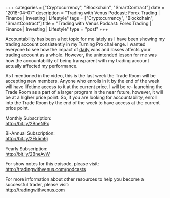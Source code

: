 +++
categories = ["Cryptocurrency", "Blockchain", "SmartContract"]
date = "2018-04-07"
description = "Trading with Venus Podcast: Forex Trading | Finance | Investing | Lifestyle"
tags = ["Cryptocurrency", "Blockchain", "SmartContract"]
title = "Trading with Venus Podcast: Forex Trading | Finance | Investing | Lifestyle"
type = "post"
+++

Accountability has been a hot topic for me lately as I have been showing
my trading account consistently in my Turning Pro challenge. I wanted
everyone to see how the impact of [daily](https://www.fintecher.org/2020/03/03/forex-trading-daily-strategy/) wins and losses affects your
trading account as a whole. However, the unintended lesson for me was
how the accountability of being transparent with my trading account
actually affected my performance.

As I mentioned in the video, this is the last week the Trade Room will
be accepting new members. Anyone who enrolls in it by the end of the
week will have lifetime access to it at the current price. I will be re-
launching the Trade Room as a part of a larger program in the near
future, however, it will be at a higher price point. So, if you are
looking for accountability, enroll into the Trade Room by the end of the
week to have access at the current price point.

Monthly Subscription:  
http://bit.ly/2BneNPx

Bi-Annual Subscription:  
http://bit.ly/2Ek5m6j

Yearly Subscription:  
http://bit.ly/2BneAvW

For show notes for this episode, please visit:
http://tradingwithvenus.com/podcasts

For more information about other resources to help you become a
successful trader, please visit:  
http://tradingwithvenus.com